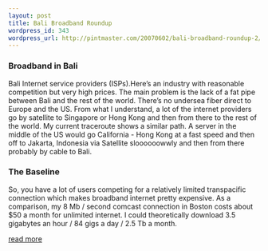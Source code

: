 ```yaml
--- 
layout: post
title: Bali Broadband Roundup
wordpress_id: 343
wordpress_url: http://pintmaster.com/20070602/bali-broadband-roundup-2/
---
```

<h3>Broadband in Bali</h3>
<p>Bali Internet service providers (ISPs).Here&rsquo;s an industry with reasonable competition but very high prices. The main problem is the lack of a fat pipe between Bali and the rest of the world. There&rsquo;s no undersea fiber direct to Europe and the US. From what I understand, a lot of the internet providers go by satellite to Singapore or Hong Kong and then from there to the rest of the world. My current traceroute shows a similar path. A server in the middle of the US would go California - Hong Kong at a fast speed and then off to Jakarta, Indonesia via Satellite sloooooowwly and then from there probably by cable to Bali.</p>
<h3>The Baseline</h3>
<p>So, you have a lot of users competing for a relatively limited transpacific connection which makes broadband internet pretty expensive. As a comparison, my 8 Mb / second comcast connection in Boston costs about $50 a month for unlimited internet. I could theoretically download 3.5 gigabytes an hour / 84 gigs a day / 2.5 Tb a month.</p>
<a href="http://topstartup.com/2007/06/01/bali-broadband-roundup/">read more</a>
